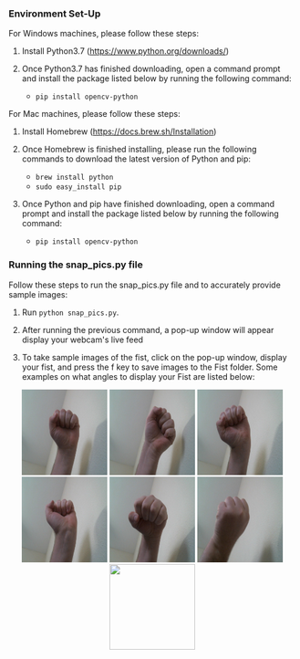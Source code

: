 ### Environment Set-Up

 For Windows machines, please follow these steps:

1. Install Python3.7 (https://www.python.org/downloads/)

2. Once Python3.7 has finished downloading, open a command prompt and install the package listed below by running the following command:
   + `pip install opencv-python`
   

 For Mac machines, please follow these steps:
 
1. Install Homebrew (https://docs.brew.sh/Installation)

2. Once Homebrew is finished installing, please run the following commands to download the latest version of Python and pip:
   + `brew install python`
   + `sudo easy_install pip`
   
3. Once Python and pip have finished downloading, open a command prompt and install the package listed below by running the following command:
   + `pip install opencv-python`
   
### Running the snap_pics.py file

 Follow these steps to run the snap_pics.py file and to accurately provide sample images:

 1. Run `python snap_pics.py`.

 2. After running the previous command, a pop-up window will appear display your webcam's live feed
 
 3. To take sample images of the fist, click on the pop-up window, display your fist, and press the f key to save images to the Fist folder. Some examples on what angles to display your Fist are listed below:
 
 <p align="center">
    <img src="https://raw.githubusercontent.com/codieorberson/samplePictures/master/Fist/fist0.75012501246309651.jpg" width="150" height="150">
    <img src="https://raw.githubusercontent.com/codieorberson/samplePictures/master/Fist/fist0.75012501246309652.jpg" width="150" height="150">
    <img src="https://raw.githubusercontent.com/codieorberson/samplePictures/master/Fist/fist0.75012501246309653.jpg" width="150" height="150">
    <img src="https://raw.githubusercontent.com/codieorberson/samplePictures/master/Fist/fist0.75012501246309654.jpg" width="150" height="150">
    <img src="https://raw.githubusercontent.com/codieorberson/samplePictures/master/Fist/fist0.75012501246309655.jpg" width="150" height="150">
    <img src="https://raw.githubusercontent.com/codieorberson/samplePictures/master/Fist/fist0.75012501246309656.jpg" width="150" height="150">
    <img src="https://raw.githubusercontent.com/codieorberson/samplePictures/master/Fist/fist0.75012501246309657.jpg" width="150" height="150">
 </p>
 
   
 
